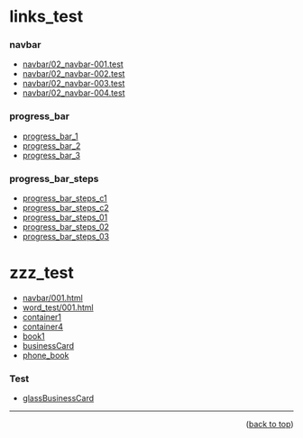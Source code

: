 <a name="topage"></a>

# links_test 


### navbar
* [navbar/02_navbar-001.test](https://koskasmail.github.io/web/web/pages/navbar/02_navbar/001.test.html)
* [navbar/02_navbar-002.test](https://koskasmail.github.io/web/web/pages/navbar/02_navbar/002.test.html)
* [navbar/02_navbar-003.test](https://koskasmail.github.io/web/web/pages/navbar/02_navbar/003.test.html)
* [navbar/02_navbar-004.test](https://koskasmail.github.io/web/web/pages/navbar/02_navbar/004.test.html)

### progress_bar
* [progress_bar_1](https://koskasmail.github.io/web/web/pages/zzz_test/progressbar/progress_bar_1.html)
* [progress_bar_2](https://koskasmail.github.io/web/web/pages/zzz_test/progressbar/progress_bar_2.html)
* [progress_bar_3](https://koskasmail.github.io/web/web/pages/zzz_test/progressbar/progress_bar_3.html)

### progress_bar_steps  
* [progress_bar_steps_c1](https://koskasmail.github.io/web/web/pages/zzz_test/progress_bar_steps/progress_bar_steps_c1.html)
* [progress_bar_steps_c2](https://koskasmail.github.io/web/web/pages/zzz_test/progress_bar_steps/progress_bar_steps_c2.html)
* [progress_bar_steps_01](https://koskasmail.github.io/web/web/pages/zzz_test/progress_bar_steps/progress_bar_steps_01.html)
* [progress_bar_steps_02](https://koskasmail.github.io/web/web/pages/zzz_test/progress_bar_steps/progress_bar_steps_02.html)
* [progress_bar_steps_03](https://koskasmail.github.io/web/web/pages/zzz_test/progress_bar_steps/progress_bar_steps_03.html)


# zzz_test
* [navbar/001.html](https://koskasmail.github.io/web/web/pages/zzz_test/navbar/001.html)
* [word_test/001.html](https://koskasmail.github.io/web/web/pages/zzz_test/word_test/001.html)
* [container1](https://koskasmail.github.io/web/web/pages/zzz_test/containers/container1/)
* [container4](https://koskasmail.github.io/web/web/pages/zzz_test/containers/container4/)
* [book1](https://koskasmail.github.io/web/web/pages/zzz_test/books/)
* [businessCard](https://koskasmail.github.io/web/web/pages/zzz_test/businessCard/)
* [phone_book](https://koskasmail.github.io/web/web/pages/zzz_test/phone_book/)


### Test
* [glassBusinessCard](https://koskasmail.github.io/web/web/pages/zzz_test/test/glassBusinessCard.html)
-----

<p align="right">(<a href="#topage">back to top</a>)</p>
<br/>
<br/>
